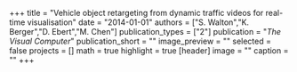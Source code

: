 +++
title = "Vehicle object retargeting from dynamic traffic videos for real-time visualisation"
date = "2014-01-01"
authors = ["S. Walton","K. Berger","D. Ebert","M. Chen"]
publication_types = ["2"]
publication = "_The Visual Computer_"
publication_short = ""
image_preview = ""
selected = false
projects = []
math = true
highlight = true
[header]
image = ""
caption = ""
+++

